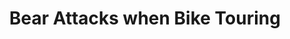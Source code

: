 ---
layout: post
category: learn
title: Bear Attacks when Bike Touring
description: From time to time a question appears on touring forums about how best to handle bears. This particular question is one that has occupied my mind from time to time as well.
h1_title: Bear Attacks when Bike Touring
short_text: From time to time a question appears on touring forums about how best to handle bears. This particular question is one that has occupied my mind from time to time as well.
img: "/images/learn/bears/1652341826_image.jpg"
#img_caption: 
isTopLevel: false
isSingleLevel: false
isArticle: true
datePublished: 2019-08-09 11:00:00 +0300
dateModified: 2022-08-10 20:30:00 +0300
#permalink: 
---